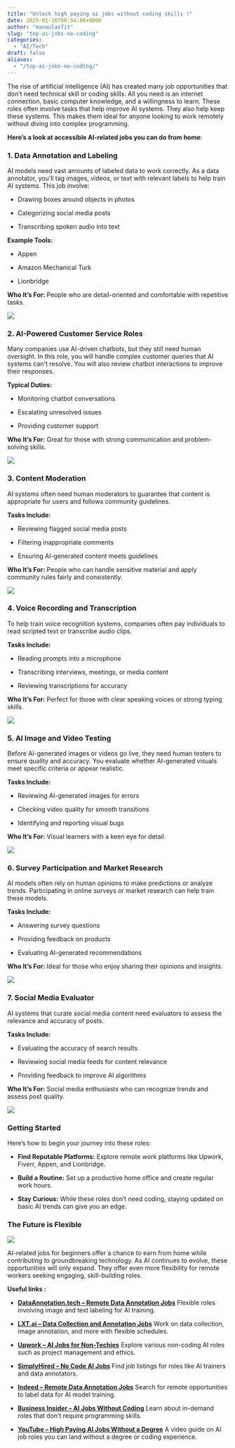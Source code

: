 ```yaml
---
title: "Unlock high paying ai jobs without coding skills !"
date: 2025-01-16T08:54:06+0000
author: "manoulasfit"
slug: "top-ai-jobs-no-coding"
categories:
  - "AI/Tech"
draft: false
aliases:
  - "/top-ai-jobs-no-coding/"
---
```

The rise of artificial intelligence (AI) has created many job opportunities that don’t need technical skill or coding skills. All you need is an internet connection, basic computer knowledge, and a willingness to learn. These roles often involve tasks that help improve AI systems. They also help keep these systems. This makes them ideal for anyone looking to work remotely without diving into complex programming.

**Here’s a look at accessible AI-related jobs you can do from home**:

### **1. Data Annotation and Labeling**

AI models need vast amounts of labeled data to work correctly. As a data annotator, you’ll tag images, videos, or text with relevant labels to help train AI systems. This job involve:

- Drawing boxes around objects in photos

- Categorizing social media posts

- Transcribing spoken audio into text

**Example Tools:**

- Appen

- Amazon Mechanical Turk

- Lionbridge

**Who It’s For:** People who are detail-oriented and comfortable with repetitive tasks.

![](/ai-models-need-vast-amounts-of-labeled-data-to-work-3.png)

### **2. AI-Powered Customer Service Roles**

Many companies use AI-driven chatbots, but they still need human oversight. In this role, you will handle complex customer queries that AI systems can't resolve. You will also review chatbot interactions to improve their responses.

**Typical Duties:**

- Monitoring chatbot conversations

- Escalating unresolved issues

- Providing customer support

**Who It’s For:** Great for those with strong communication and problem-solving skills.

![](/many-companies-use-ai-driven-chatbots-but-they-still-need-human.png)

### **3. Content Moderation**

AI systems often need human moderators to guarantee that content is appropriate for users and follows community guidelines.

**Tasks Include:**

- Reviewing flagged social media posts

- Filtering inappropriate comments

- Ensuring AI-generated content meets guidelines

**Who It’s For:** People who can handle sensitive material and apply community rules fairly and consistently.

![](/ai-systems-often-need-human-moderators-to-guarantee-that-content-3.png)

### **4. Voice Recording and Transcription**

To help train voice recognition systems, companies often pay individuals to read scripted text or transcribe audio clips.

**Tasks Include:**

- Reading prompts into a microphone

- Transcribing interviews, meetings, or media content

- Reviewing transcriptions for accuracy

**Who It’s For:** Perfect for those with clear speaking voices or strong typing skills.

![](/to-help-train-voice-recognition-systems-companies-often-pay-individuals-1.png)

### **5. AI Image and Video Testing**

Before AI-generated images or videos go live, they need human testers to ensure quality and accuracy. You evaluate whether AI-generated visuals meet specific criteria or appear  realistic.

**Tasks Include:**

- Reviewing AI-generated images for errors

- Checking video quality for smooth transitions

- Identifying and reporting visual bugs

**Who It’s For:** Visual learners with a keen eye for detail.

![](/before-ai-generated-images-or-videos-go-live-they-need-human-3.png)

### **6. Survey Participation and Market Research**

AI models often rely on human opinions to make predictions or analyze trends. Participating in online surveys or market research can help train these models.

**Tasks Include:**

- Answering survey questions

- Providing feedback on products

- Evaluating AI-generated recommendations

**Who It’s For:** Ideal for those who enjoy sharing their opinions and insights.

![](/ai-models-often-rely-on-human-opinions-to-make-predictions-1.png)

### **7. Social Media Evaluator**

AI systems that curate social media content need evaluators to assess the relevance and accuracy of posts.

**Tasks Include:**

- Evaluating the accuracy of search results

- Reviewing social media feeds for content relevance

- Providing feedback to improve AI algorithms

**Who It’s For:** Social media enthusiasts who can recognize trends and assess post quality.

![](/make-a-picture-showing-social-media-and-ai-add-some.png)

### **Getting Started**

Here’s how to begin your journey into these roles:

- **Find Reputable Platforms:** Explore remote work platforms like Upwork, Fiverr, Appen, and Lionbridge.

- **Build a Routine:** Set up a productive home office and create regular work hours.

- **Stay Curious:** While these roles don’t need coding, staying updated on basic AI trends can give you an edge.

### **The Future is Flexible**

![](/ai-related-jobs-for-beginners-offer-a-chance-to-earn-from-9.png)

AI-related jobs for beginners offer a chance to earn from home while contributing to groundbreaking technology. As AI continues to evolve, these opportunities will only expand. They offer even more flexibility for remote workers seeking engaging, skill-building roles.

**Useful links :**

- **[DataAnnotation.tech – Remote Data Annotation Jobs](https://www.dataannotation.tech/)**
Flexible roles involving image and text labeling for AI training.

- **[LXT.ai – Data Collection and Annotation Jobs](https://www.lxt.ai/jobs/)**
Work on data collection, image annotation, and more with flexible schedules.

- **[Upwork – AI Jobs for Non-Techies](https://www.upwork.com/resources/ai-jobs-for-non-techies)**
Explore various non-coding AI roles such as project management and ethics.

- **[SimplyHired – No Code AI Jobs](https://www.simplyhired.com/search?q=no+code+ai)**
Find job listings for roles like AI trainers and data annotators.

- **[Indeed – Remote Data Annotation Jobs](https://www.indeed.com/q-data-annotation-l-remote-jobs.html)**
Search for remote opportunities to label data for AI model training.

- **[Business Insider – AI Jobs Without Coding](https://www.businessinsider.com/ai-jobs-without-coding-2024-4)**
Learn about in-demand roles that don’t require programming skills.

- **[YouTube – High Paying AI Jobs Without a Degree](https://www.youtube.com/watch?v=63Uthvky3aQ)**
A video guide on AI job roles you can land without a degree or coding experience.